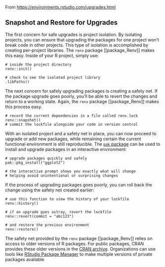 From https://environments.rstudio.com/upgrades.html

## Snapshot and Restore for Upgrades



The first concern for safe upgrades is project isolation. By isolating projects, you can ensure that upgrading the packages for one project won’t break code in other projects. This type of isolation is accomplished by creating per-project libraries. The `renv` package [[package_Renv]] makes this easy. Inside of your R project, simply use:

```clike
# inside the project directory
renv::init()

# check to see the isolated project library
.libPaths()
```

The next concern for safely upgrading packages is creating a safety net. If the package upgrade goes poorly, you’ll be able to revert the changes and return to a working state. Again, the `renv` package [[package_Renv]]  makes this process easy.

```clike
# record the current dependencies in a file called renv.lock
renv::snapshot()
# commit the lockfile alongside your code in version control
```

With an isolated project and a safety net in place, you can now proceed to upgrade or add new packages, while remaining certain the current functional environment is still reproducible. The [`pak` package](https://github.com/r-lib/pak) can be used to install and upgrade packages in an interactive environment:

```clike
# upgrade packages quickly and safely
pak::pkg_install("ggplot2")

# the interactive prompt shows you exactly what will change
# helping avoid unintentional or surprising changes
```

If the process of upgrading packages goes poorly, you can roll back the change using the safety net created earlier:

```clike
# use this function to view the history of your lockfile
renv::history()

# if an upgrade goes astray, revert the lockfile
renv::revert(commit = "abc123")

# and restore the previous environment
renv::restore()
```

The safety net provided by the `renv` package [[package_Renv]] relies on access to older versions of R packages. For public packages, CRAN provides these older versions in the [CRAN archive](https://cran.rstudio.com/src/contrib/Archive). Organizations can use tools like [RStudio Package Manager](https://rstudio.com/products/package-manager) to make multiple versions of private packages available






